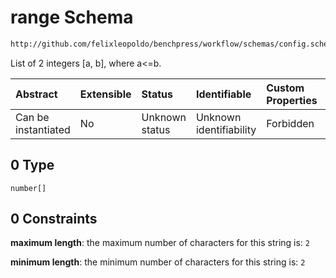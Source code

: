 # range Schema

```txt
http://github.com/felixleopoldo/benchpress/workflow/schemas/config.schema.json#/definitions/benchmarks/properties/ylim/anyOf/0
```

List of 2 integers \[a, b], where a<=b.

| Abstract            | Extensible | Status         | Identifiable            | Custom Properties | Additional Properties | Access Restrictions | Defined In                                                       |
| :------------------ | :--------- | :------------- | :---------------------- | :---------------- | :-------------------- | :------------------ | :--------------------------------------------------------------- |
| Can be instantiated | No         | Unknown status | Unknown identifiability | Forbidden         | Allowed               | none                | [config.schema.json*](config.schema.json "open original schema") |

## 0 Type

`number[]`

## 0 Constraints

**maximum length**: the maximum number of characters for this string is: `2`

**minimum length**: the minimum number of characters for this string is: `2`
